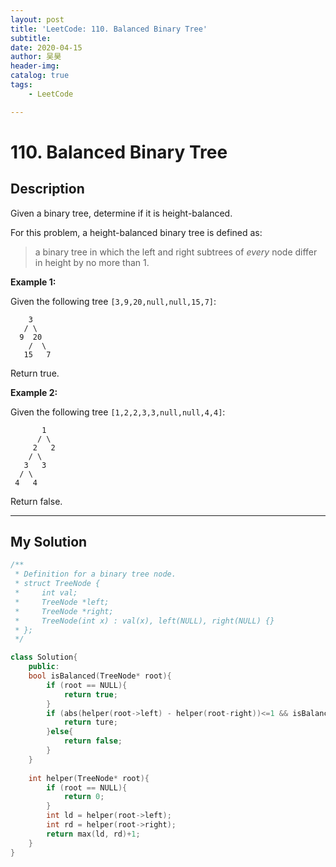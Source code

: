 ```yaml
---
layout:	post
title: 'LeetCode: 110. Balanced Binary Tree'
subtitle:
date: 2020-04-15
author: 吴昊
header-img:
catalog: true
tags:
	- LeetCode

---
```




# 110. Balanced Binary Tree

## Description

Given a binary tree, determine if it is height-balanced.

For this problem, a height-balanced binary tree is defined as:

>   a binary tree in which the left and right subtrees of *every* node differ in height by no more than 1.

 

**Example 1:**

Given the following tree `[3,9,20,null,null,15,7]`:

```
    3
   / \
  9  20
    /  \
   15   7
```

Return true.

**Example 2:**

Given the following tree `[1,2,2,3,3,null,null,4,4]`:

```
       1
      / \
     2   2
    / \
   3   3
  / \
 4   4
```

Return false.



---

## My Solution

```c++
/**
 * Definition for a binary tree node.
 * struct TreeNode {
 *     int val;
 *     TreeNode *left;
 *     TreeNode *right;
 *     TreeNode(int x) : val(x), left(NULL), right(NULL) {}
 * };
 */

class Solution{
    public:
    bool isBalanced(TreeNode* root){
        if (root == NULL){
            return true;
        }
        if (abs(helper(root->left) - helper(root-right))<=1 && isBalanced(root->left) && isBalanced(root->right)){
            return ture;
        }else{
            return false;
        }
    }
    
    int helper(TreeNode* root){
        if (root == NULL){
           	return 0;
        }
        int ld = helper(root->left);
        int rd = helper(root->right);
        return max(ld, rd)+1;
    }
}
```

